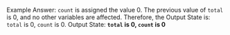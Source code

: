 Example Answer: 
`count` is assigned the value 0. The previous value of `total` is 0, and no other variables are affected. Therefore, the Output State is: `total` is 0, `count` is 0.
Output State: **`total` is 0, `count` is 0**